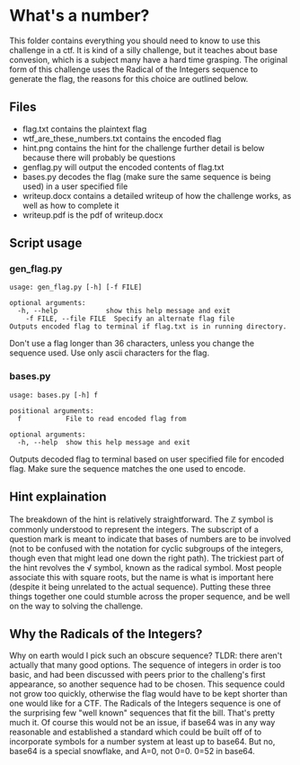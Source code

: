 # What's a number?
This folder contains everything you should need to know to use this challenge in a ctf. It is kind of a silly challenge, but it teaches about base convesion, which is a subject many have a hard time grasping. The original form of this challenge uses the Radical of the Integers sequence to generate the flag, the reasons for this choice are outlined below.

## Files
 - flag.txt contains the plaintext flag
 - wtf_are_these_numbers.txt contains the encoded flag
 - hint.png contains the hint for the challenge further detail is below because there will probably be questions
 - genflag.py will output the encoded contents of flag.txt
 - bases.py decodes the flag (make sure the same sequence is being used) in a user specified file
 - writeup.docx contains a detailed writeup of how the challenge works, as well as how to complete it
 - writeup.pdf is the pdf of writeup.docx

## Script usage
### gen_flag.py
```
usage: gen_flag.py [-h] [-f FILE]

optional arguments:
  -h, --help            show this help message and exit
    -f FILE, --file FILE  Specify an alternate flag file
Outputs encoded flag to terminal if flag.txt is in running directory.
```
Don't use a flag longer than 36 characters, unless you change the sequence used.
Use only ascii characters for the flag.
### bases.py
```
usage: bases.py [-h] f

positional arguments:
  f           File to read encoded flag from

optional arguments:
  -h, --help  show this help message and exit
```
Outputs decoded flag to terminal based on user specified file for encoded flag.
Make sure the sequence matches the one used to encode.


## Hint explaination
The breakdown of the hint is relatively straightforward. The ℤ symbol is commonly understood to represent the integers. The subscript of a question mark is meant to indicate that bases of numbers are to be involved (not to be confused with the notation for cyclic subgroups of the integers, though even that might lead one down the right path). The trickiest part of the hint revolves the √ symbol, known as the radical symbol. Most people associate this with square roots, but the name is what is important here (despite it being unrelated to the actual sequence). Putting these three things together one could stumble across the proper sequence, and be well on the way to solving the challenge.

## Why the Radicals of the Integers?
Why on earth would I pick such an obscure sequence?
TLDR: there aren't actually that many good options.
The sequence of integers in order is too basic, and had been discussed with peers prior to the challeng's first appearance, so another sequence had to be chosen. This sequence could not grow too quickly, otherwise the flag would have to be kept shorter than one would like for a CTF.
The Radicals of the Integers sequence is one of the surprising few "well known" sequences that fit the bill. That's pretty much it.
Of course this would not be an issue, if base64 was in any way reasonable and established a standard which could be built off of to incorporate symbols for a number system at least up to base64. But no, base64 is a special snowflake, and A=0, not 0=0. 0=52 in base64.
